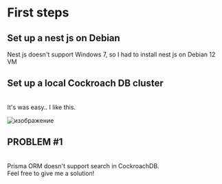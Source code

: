 <h1>First steps</h1>


<h2>Set up a nest js on Debian</h2>
Nest js doesn't support Windows 7, so I had to install nest js on Debian 12 VM 
<h2>Set up a local Cockroach DB cluster</h2>
<br>It's was easy.. I like this.

![изображение](https://github.com/sonytruelove/HA-Contract-service/assets/42536061/623a1c46-ae63-4f9c-bf09-2c786f97ad4e)

<h2>PROBLEM #1</h2>
<br>Prisma ORM doesn't support search in CockroachDB.<br>
Feel free to give me a solution!<br>
